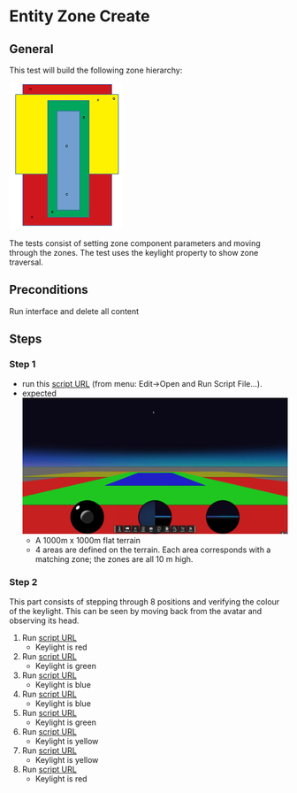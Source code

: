 # Entity Zone Create
## General
This test will build the following zone hierarchy:

![](./hierarchy.png) 

The tests consist of setting zone component parameters and moving through the zones.  The test uses the keylight property to show zone traversal.

## Preconditions
Run interface and delete all content

## Steps

### Step 1
- run this [script URL](./test.js?raw=true) (from menu: Edit->Open and Run Script File...). 
- expected ![](./create.png)
  - A 1000m x 1000m flat terrain
  - 4 areas are defined on the terrain.  Each area corresponds with a matching zone; the zones are all 10 m high.
  
### Step 2
This part consists of stepping through 8 positions and verifying the colour of the keylight.  This can be seen by moving back from the avatar and observing its head.

1. Run [script URL](./A.js?raw=true)
   * Keylight is red  
1. Run [script URL](./B.js?raw=true)
   * Keylight is green  
1. Run [script URL](./C.js?raw=true)
   * Keylight is blue  
1. Run [script URL](./D.js?raw=true)
   * Keylight is blue  
1. Run [script URL](./E.js?raw=true)
   * Keylight is green  
1. Run [script URL](./F.js?raw=true)
   * Keylight is yellow  
1. Run [script URL](./G.js?raw=true)
   * Keylight is yellow  
1. Run [script URL](./H.js?raw=true)
   * Keylight is red  

